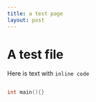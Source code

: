 ```yaml
---
title: a test page
layout: post
---
```


# A test file

Here is text with `inline code`

~~~ c++

int main(){}

~~~
